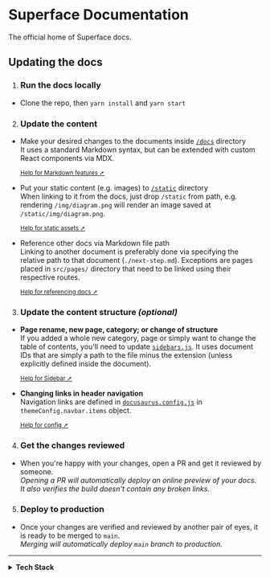 # Superface Documentation

The official home of Superface docs.

## Updating the docs

1. ### Run the docs locally

- Clone the repo, then `yarn install` and `yarn start`

2. ### Update the content

- Make your desired changes to the documents inside
  [`/docs`](https://github.com/superfaceai/docs/tree/main/docs) directory<br />
  It uses a standard Markdown syntax, but can be extended with custom React components via MDX.

  <sup>[Help for Markdown features ➚](https://docusaurus.io/docs/markdown-features)</sup>

- Put your static content (e.g. images) to
  [`/static`](https://github.com/superfaceai/docs/tree/main/static) directory<br />
  When linking to it from the docs, just drop `/static` from path, e.g. rendering `/img/diagram.png`
  will render an image saved at `/static/img/diagram.png`.

  <sup>[Help for static assets ➚](https://docusaurus.io/docs/static-assets)</sup>

- Reference other docs via Markdown file path<br />
  Linking to another document is preferably done via specifying the relative path to that
  document (`./next-step.md`). Exceptions are pages placed in `src/pages/` directory that need
  to be linked using their respective routes.

  <sup>[Help for referencing docs ➚](https://docusaurus.io/docs/docs-markdown-features#referencing-other-documents)</sup>

3. ### Update the content structure _(optional)_

- **Page rename, new page, category; or change of structure**<br />
  If you added a whole new category, page or simply want to change the table of contents,
  you'll need to update [`sidebars.js`](https://github.com/superfaceai/docs/blob/main/sidebars.js).
  It uses document IDs that are simply a path to the file minus the extension (unless explicitly
  defined inside the document).

  <sup>[Help for Sidebar ➚](https://docusaurus.io/docs/sidebar)</sup>

- **Changing links in header navigation**<br />
  Navigation links are defined in [`docusaurus.config.js`](https://github.com/superfaceai/docs/blob/main/docusaurus.config.js)
  in `themeConfig.navbar.items` object.

  <sup>[Help for config ➚](https://docusaurus.io/docs/docusaurus.config.js)</sup>

4. ### Get the changes reviewed

- When you're happy with your changes, open a PR and get it reviewed by someone.<br />
  _Opening a PR will automatically deploy an online preview of your docs. It also verifies the build
  doesn't contain any broken links._

5. ### Deploy to production

- Once your changes are verified and reviewed by another pair of eyes, it is ready to be merged to `main`.<br />
  _Merging will automatically deploy `main` branch to production._

---

<details>
  <summary><strong>Tech Stack</strong></summary>
  
  <br />
  These docs are built using https://docusaurus.io/.

The site is deployed on [Vercel](https://vercel.com/) to
[`docs`](https://vercel.com/superface/docs) project.

All deployments are automated via GitHub Actions and you can keep track of them
in [the repository's environments](https://github.com/superfaceai/docs/deployments).

- Preview: gets deployed for each PR
- Production: gets deployed continuously from `main` branch

Each deploy first verifies the validity of the build.

If you'd like to build locally:

```bash
yarn build
```

</details>
